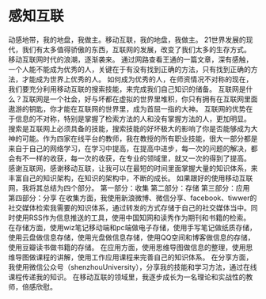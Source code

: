 # 感知互联

动感地带，我的地盘，我做主。移动互联，我的地盘，我做主。
21世界发展的现代，我们有太多值得骄傲的东西，互联网的发展，改变了我们太多的生存方式。
移动互联网时代的浪潮，逐渐袭来。
通过网路查看王通的一篇文章，深有感触，一个人能不能成为优秀的人，关键在于有没有找到正确的方法，只有找到正确的方法，才能成为世界上优秀的人。
如何成为优秀的人，在师资情况不对称的现在，我们要充分利用移动互联的搜索技能，来完成我们自己知识的储备。
互联网是什么？互联网是一个社会，好与坏都在虚拟的世界里堆积，你只有拥有在互联网里面遨游的钥匙，你才能在互联网的世界里，成为首屈一指的大神。
互联网的优势在于信息的不对称，特别是掌握了检索方法的人和没有掌握方法的人，更加明显。
搜索是互联网上必须具备的技能，搜索技能的好坏极大的影响了你是否能够成为大神的可能。作为四家在线平台的教师，我在教授的所有职业技能，很大一部分都是来自于自己的网络学习，在学习中提高，在提高中进步，每一次的问题的解决，都会有不一样的收获，每一次的收获，在专业的领域里，就又一次的得到了提高。
感谢互联网，感谢移动互联，让我可以在最短的时间里面掌握大量的知识体系，来丰富自己的知识架构，在知识的架构中，不断的成长。
如果跟好的使用移动互联网，我将其总结为四个部分。
第一部分：收集
第二部分：存储
第三部分：应用
第四部分：分享
在收集方面，我使用新浪微博、微信分享、facebook、tiwwer的社交媒体检索我需要的知识体系，通过转发的方式存储于自己的社交媒体当中。同时使用RSS作为信息推送的工具，使用中国知网和读秀作为期刊和书籍的检索。
在存储方面，使用wiz笔记移动端和pc端做电子存储，使用手写笔记做纸质存储，使用云盘做信息存储，使用光盘做信息存储，使用QQ空间和博客做信息的存储，使用豆瓣读书做书籍的存储。
在应用方面，使用思维导图做信息的整理，使用思维导图做课程的讲解，使用工作应用课程来完善自己的知识体系。
在分享方面，我使用微信公众号（shenzhouUniversity），分享我的技能和学习方法，通过在线课程传递我的知识。
在移动互联的领域里，我逐步成长为一名理论和实战性的教师，倍感欣慰。

